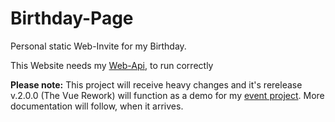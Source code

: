 # Birthday-Page
Personal static Web-Invite for my Birthday.

This Website needs my [Web-Api](https://github.com/EliasSchaut/Web-Api), to run correctly

**Please note:**
This project will receive heavy changes and it's rerelease v.2.0.0 (The Vue Rework) will function as a demo for my [event project](https://github.com/EliasSchaut/untitled-event-invite). More documentation will follow, when it arrives.
